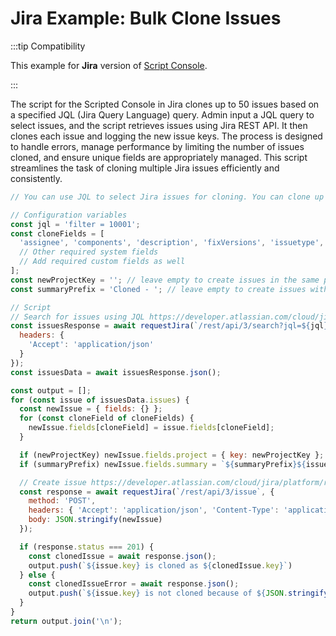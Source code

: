 # Jira Example: Bulk Clone Issues

:::tip Compatibility

This example for **Jira** version of [Script Console](./index.md).

:::

The script for the Scripted Console in Jira clones up to 50 issues based on a specified JQL (Jira Query Language) query. Admin input a JQL query to select issues, and the script retrieves issues using Jira REST API. It then clones each issue and logging the new issue keys. The process is designed to handle errors, manage performance by limiting the number of issues cloned, and ensure unique fields are appropriately managed. This script streamlines the task of cloning multiple Jira issues efficiently and consistently.

```javascript
// You can use JQL to select Jira issues for cloning. You can clone up to 50 issues at a time

// Configuration variables
const jql = 'filter = 10001';
const cloneFields = [
  'assignee', 'components', 'description', 'fixVersions', 'issuetype', 'labels', 'priority', 'project', 'summary',
  // Other required system fields
  // Add required custom fields as well
];
const newProjectKey = ''; // leave empty to create issues in the same project
const summaryPrefix = 'Cloned - '; // leave empty to create issues without any prefix

// Script
// Search for issues using JQL https://developer.atlassian.com/cloud/jira/platform/rest/v3/api-group-issue-search/#api-rest-api-3-search-get, pay attention, only first 50 issues will be returned
const issuesResponse = await requestJira(`/rest/api/3/search?jql=${jql}`, {
  headers: {
    'Accept': 'application/json'
  }
});
const issuesData = await issuesResponse.json();

const output = [];
for (const issue of issuesData.issues) {
  const newIssue = { fields: {} };
  for (const cloneField of cloneFields) {
    newIssue.fields[cloneField] = issue.fields[cloneField];
  }

  if (newProjectKey) newIssue.fields.project = { key: newProjectKey };
  if (summaryPrefix) newIssue.fields.summary = `${summaryPrefix}${issue.fields.summary}`;

  // Create issue https://developer.atlassian.com/cloud/jira/platform/rest/v3/api-group-issues/#api-rest-api-3-issue-post
  const response = await requestJira(`/rest/api/3/issue`, {
    method: 'POST',
    headers: { 'Accept': 'application/json', 'Content-Type': 'application/json' },
    body: JSON.stringify(newIssue)
  });

  if (response.status === 201) {
    const clonedIssue = await response.json();
    output.push(`${issue.key} is cloned as ${clonedIssue.key}`)
  } else {
    const clonedIssueError = await response.json();
    output.push(`${issue.key} is not cloned because of ${JSON.stringify(clonedIssueError)}`)
  }
}
return output.join('\n');
```